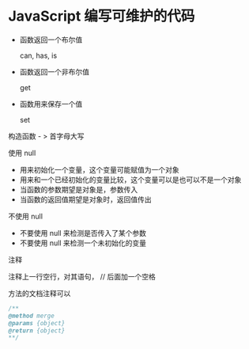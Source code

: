 # JavaScript 编写可维护的代码



- 函数返回一个布尔值

  can, has, is

- 函数返回一个非布尔值

  get

- 函数用来保存一个值

  set



构造函数 - > 首字母大写



使用 null

- 用来初始化一个变量，这个变量可能赋值为一个对象
- 用来和一个已经初始化的变量比较，这个变量可以是也可以不是一个对象
- 当函数的参数期望是对象是，参数传入
- 当函数的返回值期望是对象时，返回值传出

不使用 null

- 不要使用 null 来检测是否传入了某个参数
- 不要使用 null 来检测一个未初始化的变量



注释

注释上一行空行，对其语句， // 后面加一个空格

方法的文档注释可以

```js
/**
@method merge
@params {object}
@return {object}
**/
```

